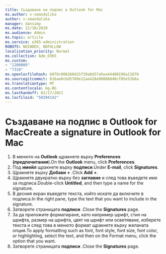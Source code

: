 ```yaml
---
title: Създаване на подпис в Outlook for Mac
ms.author: v-smandalika
author: v-smandalika
manager: dansimp
ms.date: 12/18/2020
ms.audience: Admin
ms.topic: article
ms.service: o365-administration
ROBOTS: NOINDEX, NOFOLLOW
localization_priority: Normal
ms.collection: Adm_O365
ms.custom:
- "1200009"
- "7310"
ms.openlocfilehash: b970c008268d15f39a8d37a5ea44488198a21070
ms.sourcegitcommit: 616ae0cbd5769e12ae428e00088840cf05e52b6a
ms.translationtype: MT
ms.contentlocale: bg-BG
ms.lasthandoff: 02/17/2021
ms.locfileid: "50294142"
---
```

# <a name="create-a-signature-in-outlook-for-mac"></a><span data-ttu-id="5a56b-102">Създаване на подпис в Outlook for Mac</span><span class="sxs-lookup"><span data-stu-id="5a56b-102">Create a signature in Outlook for Mac</span></span>

1.  <span data-ttu-id="5a56b-103">В менюто на **Outlook** щракнете върху **Preferences (предпочитания**).</span><span class="sxs-lookup"><span data-stu-id="5a56b-103">On the **Outlook** menu, click **Preferences**.</span></span>
2.  <span data-ttu-id="5a56b-104">Под **имейл** щракнете върху **подписи**.</span><span class="sxs-lookup"><span data-stu-id="5a56b-104">Under **E-mail**, click **Signatures**.</span></span>
3.  <span data-ttu-id="5a56b-105">Щракнете върху **Добави** **+** .</span><span class="sxs-lookup"><span data-stu-id="5a56b-105">Click **Add** **+**.</span></span>
4.  <span data-ttu-id="5a56b-106">Щракнете двукратно върху без **заглавие** и след това въведете име за подписа.</span><span class="sxs-lookup"><span data-stu-id="5a56b-106">Double-click **Untitled**, and then type a name for the signature.</span></span>
5.  <span data-ttu-id="5a56b-107">В десния екран въведете текста, който искате да включите в подписа.</span><span class="sxs-lookup"><span data-stu-id="5a56b-107">In the right pane, type the text that you want to include in the signature.</span></span>
6.  <span data-ttu-id="5a56b-108">Затворете страницата **подписи** .</span><span class="sxs-lookup"><span data-stu-id="5a56b-108">Close the **Signatures** page.</span></span>
7.  <span data-ttu-id="5a56b-109">За да приложите форматиране, като например шрифт, стил на шрифта, размер на шрифта, цвят на шрифт или осветяване, изберете текста и след това в менюто формат щракнете върху желаната опция.</span><span class="sxs-lookup"><span data-stu-id="5a56b-109">To apply formatting such as font, font style, font size, font color, or highlighting, select the text, and then on the Format menu, click the option that you want.</span></span>
8.  <span data-ttu-id="5a56b-110">Затворете страницата **подписи** .</span><span class="sxs-lookup"><span data-stu-id="5a56b-110">Close the **Signatures** page.</span></span>
